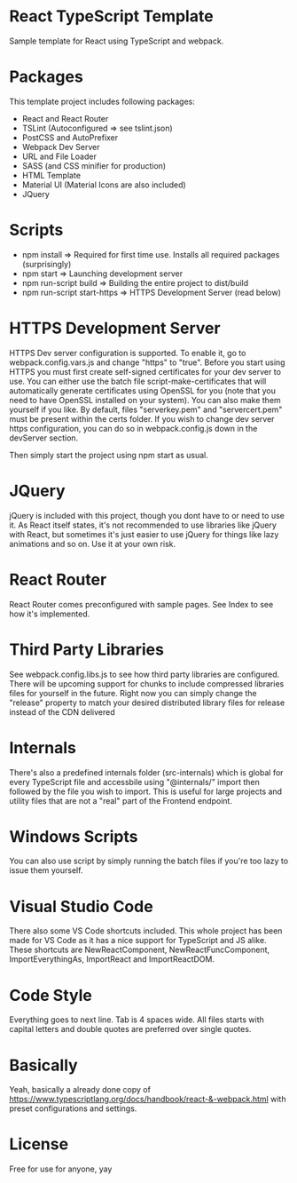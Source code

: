 # React TypeScript Template
Sample template for React using TypeScript and webpack.

# Packages
This template project includes following packages:
- React and React Router
- TSLint (Autoconfigured => see tslint.json)
- PostCSS and AutoPrefixer
- Webpack Dev Server
- URL and File Loader
- SASS (and CSS minifier for production)
- HTML Template
- Material UI (Material Icons are also included)
- JQuery

# Scripts
- npm install => Required for first time use. Installs all required packages (surprisingly)
- npm start => Launching development server
- npm run-script build => Building the entire project to dist/build
- npm run-script start-https => HTTPS Development Server (read below)

# HTTPS Development Server
HTTPS Dev server configuration is supported. To enable it, go to webpack.config.vars.js and change "https" to "true". Before you start using HTTPS you must first create self-signed certificates for your dev server to use. You can either use the batch file script-make-certificates that will automatically generate certificates using OpenSSL for you (note that you need to have OpenSSL installed on your system).
You can also make them yourself if you like. By default, files "serverkey.pem" and "servercert.pem" must be present within the certs folder. If you wish to change dev server https configuration, you can do so in webpack.config.js down in the devServer section.

Then simply start the project using npm start as usual.

# JQuery
jQuery is included with this project, though you dont have to or need to use it. As React itself states, it's not recommended to use libraries like jQuery with React, but sometimes it's just easier to use jQuery for things like lazy animations and so on. Use it at your own risk. 

# React Router
React Router comes preconfigured with sample pages. See Index to see how it's implemented.

# Third Party Libraries
See webpack.config.libs.js to see how third party libraries are configured. There will be upcoming support for chunks to include compressed libraries files for yourself in the future. Right now you can simply change the "release" property to match your desired distributed library files for release instead of the CDN delivered  

# Internals
There's also a predefined internals folder (src-internals) which is global for every TypeScript file and accessbile using "@internals/" import then followed by the file you wish to import. This is useful for large projects and utility files that are not a "real" part of the Frontend endpoint.

# Windows Scripts
You can also use script by simply running the batch files if you're too lazy to issue them yourself.

# Visual Studio Code
There also some VS Code shortcuts included. This whole project has been made for VS Code as it has a nice support for TypeScript and JS alike. These shortcuts are NewReactComponent, NewReactFuncComponent, ImportEverythingAs, ImportReact and ImportReactDOM.

# Code Style
Everything goes to next line. Tab is 4 spaces wide. All files starts with capital letters and double quotes are preferred over single quotes.

# Basically
Yeah, basically a already done copy of https://www.typescriptlang.org/docs/handbook/react-&-webpack.html with preset configurations and settings.

# License
Free for use for anyone, yay
